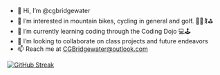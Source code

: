 - 👋 Hi, I’m @cgbridgewater
- 💞️ I’m interested in mountain bikes, cycling in general and golf. 🚵🚵🏌️⛳
- 🌱 I’m currently learning coding through the Coding Dojo 💻🕹️
- 👀 I’m looking to collaborate on class projects and future endeavors
- 📫 Reach me at CGBridgewater@outlook.com


[![GitHub Streak](https://streak-stats.demolab.com?user=cgbridgewater&border_radius=20&border=EB9D46&fire=FF0000&currStreakNum=CCCDCE&sideNums=CCCDCE&currStreakLabel=1CD500&sideLabels=FFC839&dates=000000&stroke=FFC839&ring=FF9224&background=90%2CEB0C0CCF%2CEBE848DE)](https://git.io/streak-stats)
<!---
cgbridgewater/cgbridgewater is a ✨ special ✨ repository because its `README.md` (this file) appears on your GitHub profile.
You can click the Preview link to take a look at your changes.
--->
